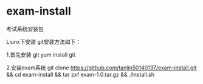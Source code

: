 # exam-install
考试系统安装包

Liunx下安装 git安装方法如下：

1.首先安装 git
yum install git

2.安装exam系统
git clone https://github.com/tanlin50140137/exam-install.git && cd exam-install && tar zxf exam-1.0.tar.gz && ./install.sh
